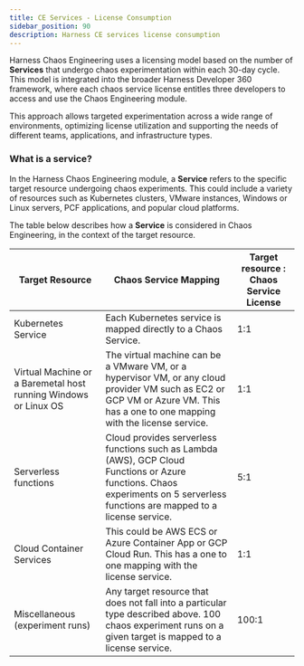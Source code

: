 ```yaml
---
title: CE Services - License Consumption 
sidebar_position: 90
description: Harness CE services license consumption
---
```


Harness Chaos Engineering uses a licensing model based on the number of **Services** that undergo chaos experimentation within each 30-day cycle. This model is integrated into the broader Harness Developer 360 framework, where each chaos service license entitles three developers to access and use the Chaos Engineering module.

This approach allows targeted experimentation across a wide range of environments, optimizing license utilization and supporting the needs of different teams, applications, and infrastructure types.

### What is a service?
In the Harness Chaos Engineering module, a **Service** refers to the specific target resource undergoing chaos experiments. This could include a variety of resources such as Kubernetes clusters, VMware instances, Windows or Linux servers, PCF applications, and popular cloud platforms. 

The table below describes how a **Service** is considered in Chaos Engineering, in the context of the target resource.

| **Target Resource**                                             | **Chaos Service Mapping**                                                                                                                                                       | **Target resource : Chaos Service License** |
|-----------------------------------------------------------------|---------------------------------------------------------------------------------------------------------------------------------------------------------------------------------|---------------------------------------------|
| Kubernetes Service                                              | Each Kubernetes service is mapped directly to a Chaos Service.                                                                                                                  | 1:1                                         |
| Virtual Machine or a Baremetal host running Windows or Linux OS | The virtual machine can be a VMware VM, or a hypervisor VM, or any cloud provider VM such as EC2 or GCP VM or Azure VM. This has a one to one mapping with the license service. | 1:1                                         |
| Serverless functions                                            | Cloud provides serverless functions such as Lambda (AWS), GCP Cloud Functions or Azure functions. Chaos experiments on 5 serverless functions are mapped to a license service.  | 5:1                                         |
| Cloud Container Services                                        | This could be AWS ECS or Azure Container App or GCP Cloud Run. This has a one to one mapping with the license service.                                                          | 1:1                                         |
| Miscellaneous (experiment runs)                                 | Any target resource that does not fall into a particular type described above. 100 chaos experiment runs on a given target is mapped to a license service.                      | 100:1                                       |
